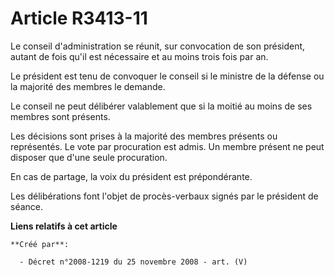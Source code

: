 # Article R3413-11

Le conseil d'administration se réunit, sur convocation de son président, autant de fois qu'il est nécessaire et au moins
trois fois par an.

Le président est tenu de convoquer le conseil si le ministre de la défense ou la majorité des membres le demande.

Le conseil ne peut délibérer valablement que si la moitié au moins de ses membres sont présents.

Les décisions sont prises à la majorité des membres présents ou représentés. Le vote par procuration est admis. Un membre
présent ne peut disposer que d'une seule procuration.

En cas de partage, la voix du président est prépondérante.

Les délibérations font l'objet de procès-verbaux signés par le président de séance.

**Liens relatifs à cet article**

	**Créé par**:

	  - Décret n°2008-1219 du 25 novembre 2008 - art. (V)
